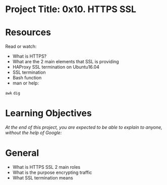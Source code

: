 # Project Title: 0x10. HTTPS SSL
# Resources
Read or watch:

- What is HTTPS?
- What are the 2 main elements that SSL is providing
- HAProxy SSL termination on Ubuntu16.04
- SSL termination
- Bash function
- man or help:

`awk`
`dig`
# Learning Objectives
*At the end of this project, you are expected to be able to explain to anyone, without the help of Google:*

# General
- What is HTTPS SSL 2 main roles
- What is the purpose encrypting traffic
- What SSL termination means
